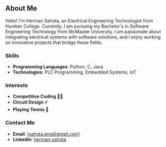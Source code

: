 ## About Me

Hello! I'm Herman Sahota, an Electrical Engineering Technologist from Humber College. Currently, I am pursuing my Bachelor's in Software Engineering Technology from McMaster University. I am passionate about integrating electrical systems with software solutions, and I enjoy working on innovative projects that bridge these fields.

### Skills

- **Programming Languages**: Python, C, Java
- **Technologies**: PLC Programming, Embedded Systems, IoT

### Interests

- **Competitive Coding 🏃‍♂️**
- **Circuit Design ⚡**
- **Playing Tennis 🎾**

### Contact Me

- **Email**: [sahota.eng@gmail.com]
- **LinkedIn**: [herman-sahota](https://www.linkedin.com/in/herman-sahota/)
